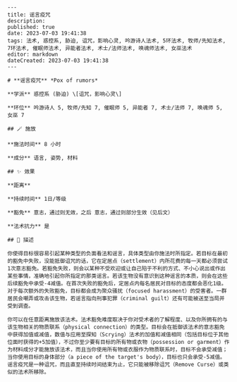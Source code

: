 
    ---
    title: 谣言疫咒
    description: 
    published: true
    date: 2023-07-03 19:41:38
    tags: 法术, 惑控系, 胁迫, 诅咒，影响心灵, 吟游诗人法术, 5环法术, 牧师/先知法术, 7环法术, 催眠师法术, 异能者法术, 术士/法师法术, 唤魂师法术, 女巫法术
    editor: markdown
    dateCreated: 2023-07-03 19:41:38
    ---

    # **谣言疫咒** *Pox of rumors*

    **学派** 惑控系 (胁迫) \[诅咒，影响心灵\] 

    **环位** 吟游诗人 5, 牧师/先知 7, 催眠师 5, 异能者 7, 术士/法师 7, 唤魂师 5, 女巫 7

    ## 🪄 施放

    **施法时间** 8 小时

    **成分** 语言, 姿势, 材料

    ## ✨ 效果  

    **距离**   

    **持续时间** 1日/等级 

    **豁免** 意志，通过则无效，之后 意志，通过则部分生效（见后文）

    **法术抗力** 是

    ## 📖 描述

    你使得目标很容易引起某种类型的负面看法和谣言，具体类型由你施法时所指定。若目标在最初的豁免中失败，没能抵御诅咒的话，它在定居点（settlement）内所花费的每一天都必须尝试1次意志豁免。若豁免失败，则会以某种不受欢迎或让自己陷于不利的方式、不小心说出或作出某些事情，准确地引起你所指定的那类谣言。若该生物没有意识到这种谣言的本质，则会在这些后续豁免中承受-4减值。在首次失败的豁免后，定居点内每名居民对目标的态度都会恶化1级。对于每次额外的失败豁免，目标都会成为聚众骚扰（focused harassment）的受害者。一群居民会嘲弄或攻击该生物，若谣言指向刑事犯罪（criminal guilt）还有可能被送至当局并受到调查。

    你可以在任意距离施放该法术。法术豁免难度取决于你对受术者的了解程度、以及你所拥有的与该生物相关的物质联系（physical connection）的类型。目标会在抵御该法术的意志豁免中获得加值或减值，数值与应用至探知（Scrying）法术的加值和减值相同（包括目标位于其他位面时获得的+5加值），不过你至少要有目标的所有物或衣物（possession or garment）作为材料成分才能施放该法术，而且当你使用所有物或衣服作为物质联系时，目标不会承受减值；当你使用目标的身体部分（a piece of the target's body），目标也只会承受-5减值。谣言疫咒是一种诅咒，而且直至持续时间结束为止，它只能被移除诅咒（Remove Curse）或类似的法术所移除。
    